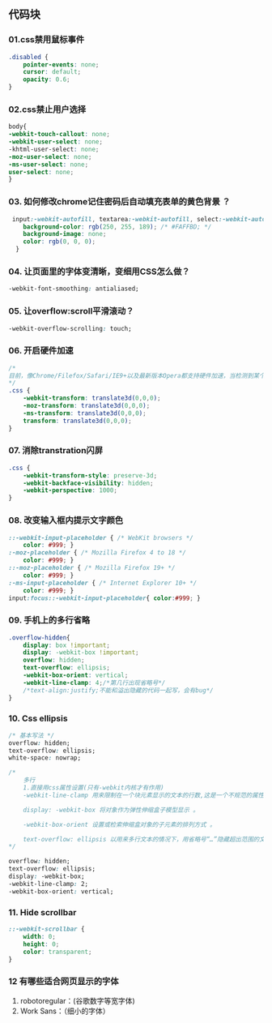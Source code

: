 ## 代码块

### 01.css禁用鼠标事件

```css
.disabled {
    pointer-events: none;
    cursor: default;
    opacity: 0.6;
}
```



### 02.css禁止用户选择

```css
body{
-webkit-touch-callout: none;
-webkit-user-select: none;
-khtml-user-select: none;
-moz-user-select: none;
-ms-user-select: none;
user-select: none;
}
```



### 03. 如何修改chrome记住密码后自动填充表单的黄色背景 ？

```css
 input:-webkit-autofill, textarea:-webkit-autofill, select:-webkit-autofill {
    background-color: rgb(250, 255, 189); /* #FAFFBD; */
    background-image: none;
    color: rgb(0, 0, 0);
  }
```



### 04. 让页面里的字体变清晰，变细用CSS怎么做？

```css
-webkit-font-smoothing: antialiased;
```



### 05. 让overflow:scroll平滑滚动？

```css
-webkit-overflow-scrolling: touch;
```



### 06. 开启硬件加速

```css
/*
目前，像Chrome/Filefox/Safari/IE9+以及最新版本Opera都支持硬件加速，当检测到某个DOM元素应用了某些CSS规则时就会自动开启，从而解决页面闪白，保证动画流畅。
*/
.css {
    -webkit-transform: translate3d(0,0,0);
    -moz-transform: translate3d(0,0,0);
    -ms-transform: translate3d(0,0,0);
    transform: translate3d(0,0,0);
}
```



### 07. 消除transtration闪屏

```css
.css {
    -webkit-transform-style: preserve-3d;
    -webkit-backface-visibility: hidden;
    -webkit-perspective: 1000;
}
```



### 08. 改变输入框内提示文字颜色

```css
::-webkit-input-placeholder { /* WebKit browsers */
    color: #999; }
:-moz-placeholder { /* Mozilla Firefox 4 to 18 */
    color: #999; }
::-moz-placeholder { /* Mozilla Firefox 19+ */
    color: #999; }
:-ms-input-placeholder { /* Internet Explorer 10+ */
    color: #999; }
input:focus::-webkit-input-placeholder{ color:#999; }
```



### 09. 手机上的多行省略

```css
.overflow-hidden{
    display: box !important;
    display: -webkit-box !important;
    overflow: hidden;
    text-overflow: ellipsis;
    -webkit-box-orient: vertical;
    -webkit-line-clamp: 4;/*第几行出现省略号*/
    /*text-align:justify;不能和溢出隐藏的代码一起写，会有bug*/
}
```



### 10. Css ellipsis

```css
/* 基本写法 */
overflow: hidden;
text-overflow: ellipsis;
white-space: nowrap;

/* 
    多行
    1.直接用css属性设置(只有-webkit内核才有作用)
    -webkit-line-clamp 用来限制在一个块元素显示的文本的行数,这是一个不规范的属性（unsupported WebKit property），它没有出现在 CSS 规范草案中。

    display: -webkit-box 将对象作为弹性伸缩盒子模型显示 。

    -webkit-box-orient 设置或检索伸缩盒对象的子元素的排列方式 。

    text-overflow: ellipsis 以用来多行文本的情况下，用省略号“…”隐藏超出范围的文本。
*/

overflow: hidden;
text-overflow: ellipsis;
display: -webkit-box;
-webkit-line-clamp: 2;
-webkit-box-orient: vertical;
```



### 11. Hide scrollbar

```css
::-webkit-scrollbar {
    width: 0;
    height: 0;
    color: transparent;
}
```



### 12 有哪些适合网页显示的字体

1. robotoregular：(谷歌数字等宽字体)
2. Work Sans：（细小的字体）